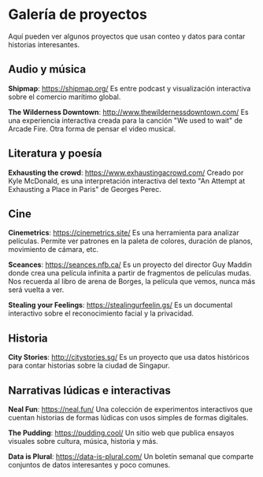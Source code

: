 # Galería de proyectos

Aquí pueden ver algunos proyectos que usan conteo y datos para contar historias interesantes.

## Audio y música

**Shipmap**: https://shipmap.org/
Es entre podcast y visualización interactiva sobre el comercio marítimo global.

**The Wilderness Downtown**: http://www.thewildernessdowntown.com/
Es una experiencia interactiva creada para la canción "We used to wait" de Arcade Fire. Otra forma de pensar el video musical.

## Literatura y poesía

**Exhausting the crowd**: https://www.exhaustingacrowd.com/
Creado por Kyle McDonald, es una interpretación interactiva del texto "An Attempt at Exhausting a Place in Paris" de Georges Perec.

## Cine

**Cinemetrics**: https://cinemetrics.site/
Es una herramienta para analizar películas. Permite ver patrones en la paleta de colores, duración de planos, movimiento de cámara, etc.

**Sceances**: https://seances.nfb.ca/
Es un proyecto del director Guy Maddin donde crea una película infinita a partir de fragmentos de películas mudas. Nos recuerda al libro de arena de Borges, la película que vemos, nunca más será vuelta a ver.

**Stealing your Feelings**: https://stealingurfeelin.gs/
Es un documental interactivo sobre el reconocimiento facial y la privacidad.

## Historia

**City Stories**: http://citystories.sg/
Es un proyecto que usa datos históricos para contar historias sobre la ciudad de Singapur.

## Narrativas lúdicas e interactivas

**Neal Fun**: https://neal.fun/
Una colección de experimentos interactivos que cuentan historias de formas lúdicas con usos simples de formas digitales.

**The Pudding**: https://pudding.cool/
Un sitio web que publica ensayos visuales sobre cultura, música, historia y más.

**Data is Plural**: https://data-is-plural.com/
Un boletín semanal que comparte conjuntos de datos interesantes y poco comunes.
